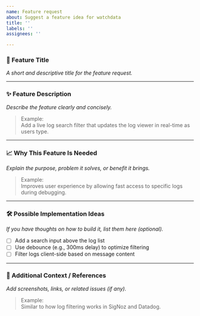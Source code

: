 ```yaml
---
name: Feature request
about: Suggest a feature idea for watchdata
title: ''
labels: ''
assignees: ''

---
```


### 🧩 Feature Title
_A short and descriptive title for the feature request._

---

### ✨ Feature Description
_Describe the feature clearly and concisely._

> Example:  
> Add a live log search filter that updates the log viewer in real-time as users type.

---

### 📈 Why This Feature Is Needed
_Explain the purpose, problem it solves, or benefit it brings._

> Example:  
> Improves user experience by allowing fast access to specific logs during debugging.

---

### 🛠️ Possible Implementation Ideas
_If you have thoughts on how to build it, list them here (optional)._

- [ ] Add a search input above the log list
- [ ] Use debounce (e.g., 300ms delay) to optimize filtering
- [ ] Filter logs client-side based on message content

---

### 📎 Additional Context / References
_Add screenshots, links, or related issues (if any)._

> Example:  
> Similar to how log filtering works in SigNoz and Datadog.
